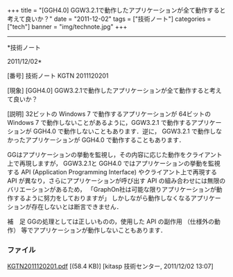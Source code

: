 ﻿+++
title = "[GGH4.0] GGW3.2.1で動作したアプリケーションが全て動作すると考えて良いか？"
date = "2011-12-02"
tags = ["技術ノート"]
categories = ["tech"]
banner = "img/technote.jpg"
+++

-----------------------------------------------------------------------------------------------------------------------------

*技術ノート

2011/12/02*


[番号]
技術ノート KGTN 2011120201

[現象]
[GGH4.0]
GGW3.2.1で動作したアプリケーションが全て動作すると考えて良いか？

[説明]
32ビットの Windows 7 で動作するアプリケーションが 64ビットの Windows 7
で動作しないことがあるように，GGW3.2.1 で動作するアプリケーションが
GGH4.0 で動作しないこともあります．逆に， GGW3.2.1
で動作しなかったアプリケーションが GGH4.0 で動作することもあります．

GGはアプリケーションの挙動を監視し，その内容に応じた動作をクライアント上で再現しますが，
GGW3.2.1と GGH4.0 ではアプリケーションの挙動を監視する API (Application
Programming Interface) やクライアント上で再現する API
が異なり，さらにアプリケーションが呼び出す API
の組み合わせには無限のバリエーションがあるため，
「GraphOn社は可能な限りアプリケーションが動作するように努力をしておりますが」
しかしながら動作しなくなるアプリケーションが存在しないとは断言できません．

補　足
GGの処理としては正しいものの，使用した API の副作用 （仕様外の動作）
等でアプリケーションが動作しないこともあります．


### ファイル

 
 


[KGTN2011120201.pdf](http://techreport.kitasp.net/attachments/download/718/KGTN2011120201.pdf)
 [(58.4 KB)] [kitasp 技術センター, 2011/12/02
13:07]


 


 

